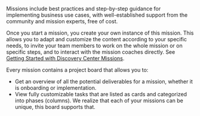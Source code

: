 Missions include best practices and step-by-step guidance for implementing business use cases, with well-established support from the community and mission experts, free of cost.

Once you start a mission, you create your own instance of this mission. This allows you to adapt and customize the content according to your specific needs, to invite your team members to work on the whole mission or on specific steps, and to interact with the mission coaches directly. See [Getting Started with Discovery Center Missions](https://discovery-center.cloud.sap/protected/index.html#/missiondetail/3918/3389/).

Every mission contains a project board that allows you to:

- Get an overview of all the potential deliverables for a mission, whether it is onboarding or implementation.
- View fully customizable tasks that are listed as cards and categorized into phases (columns).
We realize that each of your missions can be unique, this board supports that.




